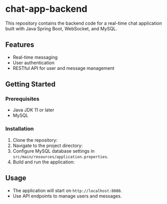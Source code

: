 # chat-app-backend
This repository contains the backend code for a real-time chat application built with Java Spring Boot, WebSocket, and MySQL.

## Features

- Real-time messaging
- User authentication
- RESTful API for user and message management

## Getting Started

### Prerequisites

- Java JDK 11 or later
- MySQL

### Installation

1. Clone the repository:
2. Navigate to the project directory:
3. Configure MySQL database settings in `src/main/resources/application.properties`.
4. Build and run the application:

## Usage

- The application will start on `http://localhost:8080`.
- Use API endpoints to manage users and messages.

